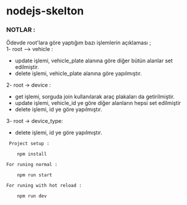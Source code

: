 # nodejs-skelton

### NOTLAR :

Ödevde root'lara göre yaptığım bazı işlemlerin açıklaması ;<br>
1- root --> vehicle : <br>
- update işlemi, vehicle_plate alanına göre diğer bütün alanlar set edilmiştir.<br>
- delete işlemi, vehicle_plate alanına göre yapılmıştır.

2- root -> device :<br>
- get işlemi, sorguda join kullanılarak araç plakaları da getirilmiştir.<br>
- update işlemi, vehicle_id ye göre diğer alanların hepsi set edilmiştir<br>
- delete işlemi, id ye göre yapılmıştır.<br>

3- root -> device_type:<br>
- delete işlemi, id ye göre yapılmıştır.



```
 Project setup :
    
    npm install

For runing normal :
    
    npm run start

For runing with hot reload : 
    
    npm run dev
```
